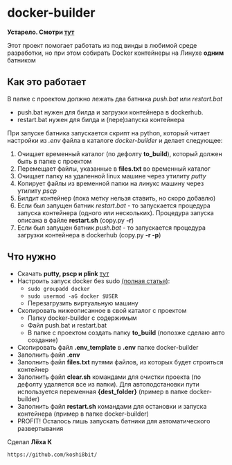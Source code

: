 # docker-builder

**Устарело. Смотри [тут](https://github.com/koshi8bit/py-ci-cd)**

Этот проект помогает работать из под винды в любимой среде разработки, но при этом 
собирать Docker контейнеры на Линухе **одним** батником

## Как это работает
В папке с проектом должно лежать два батника *push.bat* или *restart.bat* 
* push.bat нужен для билда и загрузки контейнера в dockerhub.
* restart.bat нужен для билда и (пере)запуска контейнера

При запуске батника запускается скрипт на python, который читает настройки из *.env* файла в каталоге *docker-builder* и делает следующее:
1. Очищает временный каталог (по дефолту **to_build**), который должен быть в папке с проектом
1. Перемещает файлы, указанные в **files.txt** во временный каталог
1. Очищает папку на удаленной linux машине через утилиту *putty*
1. Копирует файлы из временной папки на линукс машину через утилиту *pscp*
1. Билдит контейнер (пока метку нельзя ставить, но скоро добавлю)
1. Если был запущен батник *restart.bat* - то запускается процедура запуска контейнера (одного или нескольких). Процедура запуска описана в файле **restart.sh** (copy.py **-r**)
1. Если был запущен батник *push.bat* - то запускается процедура загрузки контейнера в dockerhub (copy.py **-r -p**)

## Что нужно 
* Скачать **putty, pscp и plink** [тут](https://www.chiark.greenend.org.uk/~sgtatham/putty/latest.html)
* Настроить запуск docker без sudo [(полная статья)](https://docs.docker.com/engine/install/linux-postinstall/):
  * `sudo groupadd docker`
  * `sudo usermod -aG docker $USER`
  * Перезагрузить виртуальную машину
* Скопировать нижеописанное в свой каталог с проектом
  * Папку docker-builder с содержимым
  * Файл push.bat и restart.bat
  * В папке с проектом создать папку **to_build** (попозже сделаю авто создание)
* Скопировать файл **.env_template** в **.env** папке docker-builder
* Заполнить файл **.env** 
* Заполнить файл **files.txt** путями файлов, из которых будет строиться контейнер   
* Заполнить файл **clear.sh** командами для очистки проекта (по дефолту удаляется все из папки). Для автоподстановки пути используется переменная **{dest_folder}** (пример в папке docker-builder)
* Заполнить файл **restart.sh** командами для остановки и запуска контейнера (пример в папке docker-builder)
* PROFIT! Осталось лишь запускать батники для автоматического развертывания

Сделал **Лёха К** 
```
https://github.com/koshi8bit/
```
